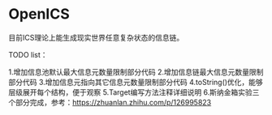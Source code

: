 # OpenICS

目前ICS理论上能生成现实世界任意复杂状态的信息链。

TODO list：

1.增加信息池默认最大信息元数量限制部分代码
2.增加信息链最大信息元数量限制部分代码
3.增加信息元指向其它信息元数量限制部分代码
4.toString()优化，能够层级展开每个结构，便于观察
5.Target编写方法注释详细说明
6.斯纳金箱实验三个部分完成，参考：https://zhuanlan.zhihu.com/p/126995823